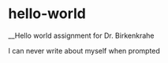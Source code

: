 # hello-world
__Hello world assignment for Dr. Birkenkrahe

I can never write about myself when prompted

